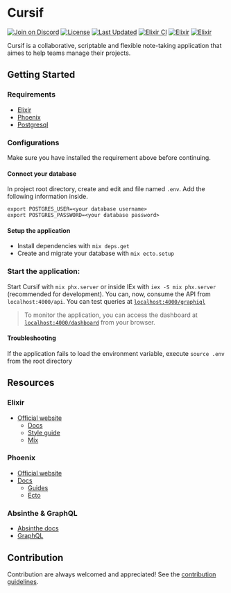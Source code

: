 # Cursif

[![Join on Discord](https://discordapp.com/api/guilds/823178343943897088/widget.png?style=shield)](https://discord.gg/code-society-823178343943897088)
[![License](https://img.shields.io/badge/License-GPL%203.0-blue.svg)](https://opensource.org/licenses/gpl-3.0)
[![Last Updated](https://img.shields.io/github/last-commit/code-society-lab/cursif.svg)](https://github.com/code-society-lab/cursif/commits/main)
[![Elixir CI](https://github.com/Code-Society-Lab/cursif/actions/workflows/elixir.yml/badge.svg)](https://github.com/Code-Society-Lab/cursif/actions/workflows/elixir.yml)
[![Elixir](https://img.shields.io/badge/Elixir-1.14.3-4e2a8e)](https://hexdocs.pm/elixir/Kernel.html)
[![Elixir](https://img.shields.io/badge/Phoenix-1.6.15-ff6f61)](https://hexdocs.pm/phoenix/overview.html)

Cursif is a collaborative, scriptable and flexible note-taking application that aimes to help teams manage their projects. 

## Getting Started

### Requirements

  - [Elixir](https://elixir-lang.org/install.html)
  - [Phoenix](https://hexdocs.pm/phoenix/installation.html)
  - [Postgresql](https://www.postgresql.org/download/)

### Configurations
Make sure you have installed the requirement above before continuing.

#### Connect your database
In project root directory, create and edit and file named `.env`. Add the following
information inside.

```
export POSTGRES_USER=<your database username>
export POSTGRES_PASSWORD=<your database password>
```

#### Setup the application
  * Install dependencies with `mix deps.get`
  * Create and migrate your database with `mix ecto.setup`

### Start the application:
Start Cursif with `mix phx.server` or inside IEx with `iex -S mix phx.server` (recommended for development). You can, now, consume the API from `localhost:4000/api`.
You can test queries at [`localhost:4000/graphiql`](http://localhost:4000/graphiql)

> To monitor the application, you can access the dashboard at [`localhost:4000/dashboard`](http://localhost:4000/dashboard) from your browser. 

#### Troubleshooting
If the application fails to load the environment variable, execute `source .env` from the root directory

## Resources
  
### Elixir

  * [Official website](https://elixir-lang.org)  
    * [Docs](https://hexdocs.pm/elixir)
    * [Style guide](https://github.com/christopheradams/elixir_style_guide)
    * [Mix](https://hexdocs.pm/mix/1.14/Mix.html)

### Phoenix
  
  * [Official website](https://www.phoenixframework.org/)
  * [Docs](https://hexdocs.pm/phoenix)
    * [Guides](https://hexdocs.pm/phoenix/overview.html) 
    * [Ecto](https://hexdocs.pm/ecto/)

### Absinthe & GraphQL
  
  * [Absinthe docs](https://hexdocs.pm/absinthe/overview.html)
  * [GraphQL](https://graphql.org/)

## Contribution
Contribution are always welcomed and appreciated! See the [contribution guidelines](https://github.com/Code-Society-Lab/cursif/blob/main/CONTRIBUTING.md).
